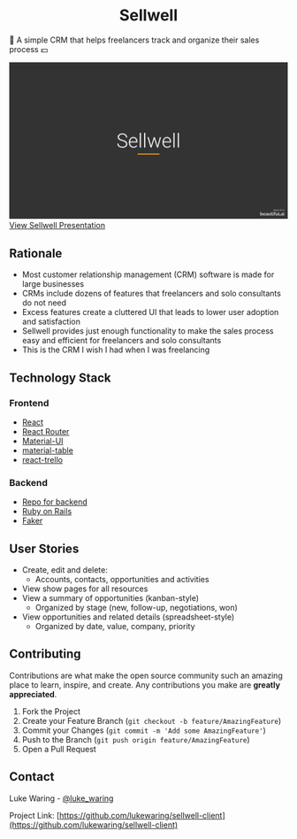 <h1 align="center">Sellwell</h1>

<p>💼 A simple CRM that helps freelancers track and organize their sales process 💵</p>

<a href="https://www.beautiful.ai/player/-M7cwadhXFOa1WvCQpIc" target="_blank" align="center"><img src="public/sellwell.jpeg" alt="Cover slide of Sellwell deck">View Sellwell Presentation</a>

## Rationale

- Most customer relationship management (CRM) software is made for large businesses
- CRMs include dozens of features that freelancers and solo consultants do not need
- Excess features create a cluttered UI that leads to lower user adoption and satisfaction
- Sellwell provides just enough functionality to make the sales process easy and efficient for freelancers and solo consultants
- This is the CRM I wish I had when I was freelancing

## Technology Stack

### Frontend
- [React](https://reactjs.org/)
- [React Router](https://reacttraining.com/react-router/)
- [Material-UI](https://material-ui.com/)
- [material-table](https://material-table.com/)
- [react-trello](https://github.com/rcdexta/react-trello)

### Backend
- [Repo for backend](https://github.com/lukewaring/sellwell-api)
- [Ruby on Rails](https://rubyonrails.org/)
- [Faker](https://github.com/faker-ruby/faker)

## User Stories

- Create, edit and delete:
    - Accounts, contacts, opportunities and activities
- View show pages for all resources
- View a summary of opportunities (kanban-style)
    - Organized by stage (new, follow-up, negotiations, won)
- View opportunities and related details (spreadsheet-style)
    - Organized by date, value, company, priority

## Contributing

Contributions are what make the open source community such an amazing place to learn, inspire, and create. Any contributions you make are **greatly appreciated**.

1. Fork the Project
2. Create your Feature Branch (`git checkout -b feature/AmazingFeature`)
3. Commit your Changes (`git commit -m 'Add some AmazingFeature'`)
4. Push to the Branch (`git push origin feature/AmazingFeature`)
5. Open a Pull Request

## Contact

Luke Waring - [@luke_waring](https://twitter.com/luke_waring)

Project Link: [https://github.com/lukewaring/sellwell-client](https://github.com/lukewaring/sellwell-client)
